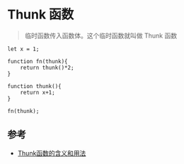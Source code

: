 # Thunk 函数

>临时函数传入函数体。这个临时函数就叫做 Thunk 函数

```
let x = 1;

function fn(thunk){
    return thunk()*2;
}

function thunk(){
    return x+1;
}

fn(thunk);
```


## 参考
- [Thunk函数的含义和用法](http://www.ruanyifeng.com/blog/2015/05/thunk.html)
